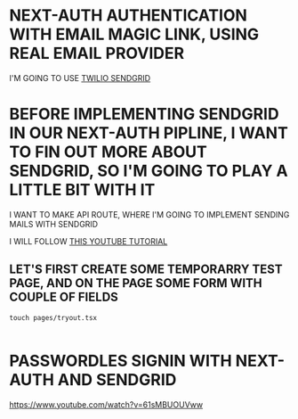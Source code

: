 # NEXT-AUTH AUTHENTICATION WITH EMAIL MAGIC LINK, USING REAL EMAIL PROVIDER

I'M GOING TO USE [TWILIO SENDGRID](https://sendgrid.com/)

# BEFORE IMPLEMENTING SENDGRID IN OUR NEXT-AUTH PIPLINE, I WANT TO FIN OUT MORE ABOUT SENDGRID, SO I'M GOING TO PLAY A LITTLE BIT WITH IT

I WANT TO MAKE API ROUTE, WHERE I'M GOING TO IMPLEMENT SENDING MAILS WITH SENDGRID

I WILL FOLLOW [THIS YOUTUBE TUTORIAL](https://www.youtube.com/watch?v=QrVYLLpoyMw)

## LET'S FIRST CREATE SOME TEMPORARRY TEST PAGE, AND ON THE PAGE SOME FORM WITH COUPLE OF FIELDS

```
touch pages/tryout.tsx
```

```tsx

```

# PASSWORDLES SIGNIN WITH NEXT-AUTH AND SENDGRID

<https://www.youtube.com/watch?v=61sMBUOUVww>

